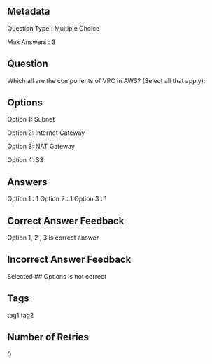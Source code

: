 ## Metadata
Question Type : Multiple Choice

Max Answers : 3

## Question
Which all  are the components of VPC in AWS? (Select all that apply):

## Options
Option 1: Subnet

Option 2: Internet Gateway

Option 3: NAT Gateway

Option 4: S3

## Answers
Option 1 : 1
Option 2 : 1
Option 3 : 1

## Correct Answer Feedback
Option 1, 2 , 3 is correct answer

## Incorrect Answer Feedback
Selected ## Options is not correct

## Tags
tag1
tag2

## Number of Retries
0
